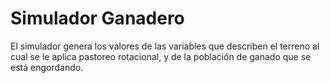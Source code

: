 # Simulador Ganadero
 
 El simulador genera los valores de las variables que describen el terreno al cual se le aplica pastoreo rotacional, y de la población de ganado que se está engordando.